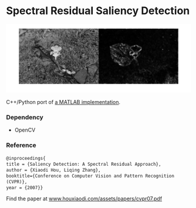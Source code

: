 # Spectral Residual Saliency Detection
![detection example](example.png "saliency map")

C++/Python port of [a MATLAB implementation](http://www.mathworks.com/matlabcentral/fileexchange/38512-visual-scanpaths-via-constrained-levy-exploration-of-a-saliency-landscape/content/CLE/saltool/SpectralR/SpectralResidualSaliency.m).


### Dependency
- OpenCV

### Reference
```
@inproceedings{
title = {Saliency Detection: A Spectral Residual Approach},
author = {Xiaodi Hou, Liqing Zhang},
booktitle={Conference on Computer Vision and Pattern Recognition (CVPR)},
year = {2007}}
```
Find the paper at www.houxiaodi.com/assets/papers/cvpr07.pdf
